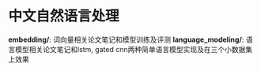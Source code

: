 # 中文自然语言处理

**embedding/**: 词向量相关论文笔记和模型训练及评测
**language_modeling/**: 语言模型相关论文笔记和lstm, gated cnn两种简单语言模型实现及在三个小数据集上效果
